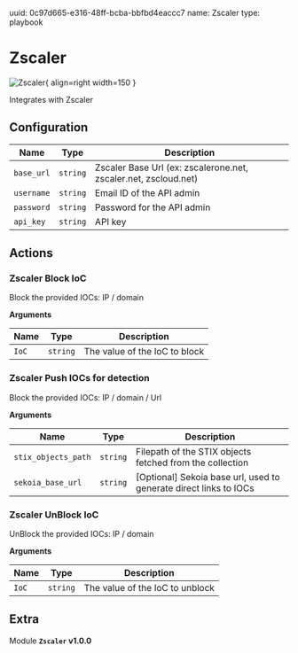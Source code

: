 uuid: 0c97d665-e316-48ff-bcba-bbfbd4eaccc7
name: Zscaler
type: playbook

# Zscaler

![Zscaler](/assets/playbooks/library/zscaler.png){ align=right width=150 }

Integrates with Zscaler

## Configuration

| Name      |  Type   |  Description  |
| --------- | ------- | --------------------------- |
| `base_url` | `string` | Zscaler Base Url (ex: zscalerone.net, zscaler.net, zscloud.net) |
| `username` | `string` | Email ID of the API admin |
| `password` | `string` | Password for the API admin |
| `api_key` | `string` | API key |

## Actions

### Zscaler Block IoC

Block the provided IOCs: IP / domain

**Arguments**

| Name      |  Type   |  Description  |
| --------- | ------- | --------------------------- |
| `IoC` | `string` | The value of the IoC to block |

### Zscaler Push IOCs for detection

Block the provided IOCs: IP / domain / Url

**Arguments**

| Name      |  Type   |  Description  |
| --------- | ------- | --------------------------- |
| `stix_objects_path` | `string` | Filepath of the STIX objects fetched from the collection |
| `sekoia_base_url` | `string` | [Optional] Sekoia base url, used to generate direct links to IOCs |

### Zscaler UnBlock IoC

UnBlock the provided IOCs: IP / domain

**Arguments**

| Name      |  Type   |  Description  |
| --------- | ------- | --------------------------- |
| `IoC` | `string` | The value of the IoC to unblock |


## Extra

Module **`Zscaler` v1.0.0**